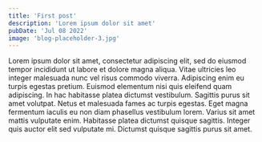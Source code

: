 ```yaml
---
title: 'First post'
description: 'Lorem ipsum dolor sit amet'
pubDate: 'Jul 08 2022'
image: 'blog-placeholder-3.jpg'
---
```


Lorem ipsum dolor sit amet, consectetur adipiscing elit, sed do eiusmod tempor incididunt ut labore et dolore magna aliqua. Vitae ultricies leo integer malesuada nunc vel risus commodo viverra. Adipiscing enim eu turpis egestas pretium. Euismod elementum nisi quis eleifend quam adipiscing. In hac habitasse platea dictumst vestibulum. Sagittis purus sit amet volutpat. Netus et malesuada fames ac turpis egestas. Eget magna fermentum iaculis eu non diam phasellus vestibulum lorem. Varius sit amet mattis vulputate enim. Habitasse platea dictumst quisque sagittis. Integer quis auctor elit sed vulputate mi. Dictumst quisque sagittis purus sit amet.
